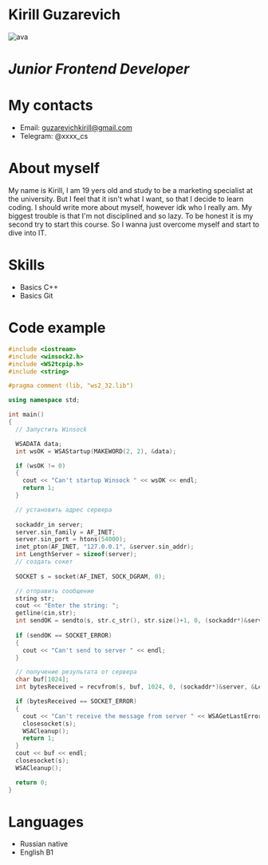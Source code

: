 # Kirill Guzarevich
![ava](https://catherineasquithgallery.com/uploads/posts/2021-03/1614592863_62-p-tachki-makvin-na-belom-fone-69.png)
# *Junior Frontend Developer*
# My contacts
* Email: guzarevichkirill@gmail.com
* Telegram: @xxxx_cs
# **About myself**
My name is Kirill, I am 19 yers old and study to be a marketing specialist at the university. But I feel that it isn't what I want, so that I decide to learn coding. I should write more about myself, however idk who l really am. My biggest trouble is that I'm not disciplined and so lazy. To be honest it is my second try to start this course. So l wanna just overcome myself and start to dive into IT.
# Skills 
* Basics C++
* Basics Git
# Code example
~~~C++
#include <iostream>
#include <winsock2.h>
#include <WS2tcpip.h>
#include <string>

#pragma comment (lib, "ws2_32.lib")

using namespace std;

int main()
{
  // Запустить Winsock

  WSADATA data;
  int wsOK = WSAStartup(MAKEWORD(2, 2), &data);

  if (wsOK != 0)
  {
    cout << "Can't startup Winsock " << wsOK << endl;
    return 1;
  }

  // установить адрес сервера
  
  sockaddr_in server;
  server.sin_family = AF_INET;
  server.sin_port = htons(54000);
  inet_pton(AF_INET, "127.0.0.1", &server.sin_addr);
  int LengthServer = sizeof(server);
  // создать сокет
  
  SOCKET s = socket(AF_INET, SOCK_DGRAM, 0);

  // отправить сообщение
  string str;
  cout << "Enter the string: ";
  getline(cin,str);
  int sendOK = sendto(s, str.c_str(), str.size()+1, 0, (sockaddr*)&server, sizeof(server));
   
  if (sendOK == SOCKET_ERROR)
  {
    cout << "Can't send to server " << endl; 
  }

  // получение результата от сервера
  char buf[1024];
  int bytesReceived = recvfrom(s, buf, 1024, 0, (sockaddr*)&server, &LengthServer);

  if (bytesReceived == SOCKET_ERROR)
  {
    cout << "Can't receive the message from server " << WSAGetLastError() << endl;
    closesocket(s);
    WSACleanup();
    return 1;
  }
  cout << buf << endl;
  closesocket(s);
  WSACleanup();

  return 0;
}
~~~
# Languages
* Russian native
* English B1